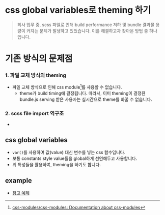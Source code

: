 # css global variables로 theming 하기

> 회사 업무 중, scss 파일로 인해 build performance 저하 및 bundle 결과물 용량이 커지는 문제가 발생하고 있었습니다.
> 이를 해결하고자 찾아본 방법 중 하나입니다.

# 기존 방식의 문제점

### 1. 파일 교체 방식의 theming

- 파일 교체 방식으로 인해 css module[^1]를 사용할 수 없습니다.
  - theme가 build timing에 결정됩니다. 따라서, 이미 theming이 결정된 bundle.js serving 받은 사용자는 실시간으로 theme를 바꿀 수 없습니다.

### 2. scss file import 역구조

-

## css global variables

- `var()`를 사용하여 값(value) 대신 변수를 넣는 css 함수입니다.
- 보통 constants style value들을 global하게 선언해두고 사용합니다.
- 위 특성들을 활용하여, theming을 하기도 합니다.

## example

- [참고 예제](https://codesandbox.io/s/react-and-scss-forked-m0854?file=/src/components/Itemview/ItemView.jsx:0-31)

[^1]: [css-modules/css-modules: Documentation about css-modules](https://github.com/css-modules/css-modules)
